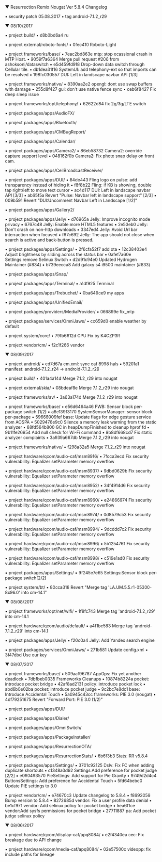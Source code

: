 
 ▼ Resurrection Remix Nougat Ver 5.8.4 Changelog

 ▪ security patch 05.08.2017
 ▪ tag android-7.1.2_r29

 ▼ 08/10/2017


 ▪ project build/
 ▪ d8b0bd6a4 ru

 ▪ project external/roboto-fonts/
 ▪ 0fec410 Roboto-Light

 ▪ project frameworks/base/
 ▪ 7eac2bd863e mtp: stop ocassional crash in MTP Host.
 ▪ 9059f7a6364 Merge pull request #206 from ashoksoni/dataswitch
 ▪ e5d459fd918 Drop-down data switch through Cellular tile.
 ▪ db1dea31f16 SystemUI: add telephony-ext so that imports can be resolved
 ▪ 198fc030557 DUI: Left in landscape navbar API [1/3]

 ▪ project frameworks/native/
 ▪ 8390aa2e2 opengl: dont use swap buffers with damage
 ▪ 255d8f427 gui: don't use native fence sync
 ▪ ceb6f8427 Fix deep sleep issue

 ▪ project frameworks/opt/telephony/
 ▪ 62622d84 fix 2g/3g/LTE switch

 ▪ project packages/apps/AudioFX/

 ▪ project packages/apps/Bluetooth/

 ▪ project packages/apps/CMBugReport/

 ▪ project packages/apps/Calendar/

 ▪ project packages/apps/Camera2/
 ▪ 86eb58732 Camera2: override capture support level
 ▪ 048162f0b Camera2: Fix photo snap delay on front cam.

 ▪ project packages/apps/CellBroadcastReceiver/

 ▪ project packages/apps/DUI/
 ▪ 84de443 Fling logo on pulse: add transparency instead of hiding it
 ▪ f8f8b22 Fling: if KB is showing, double tap right/left to move text cursor
 ▪ ac4d117 DUI: Left in landscape navbar API [3/3]
 ▪ ab65f5a Revert "Pulse: Navbar left in landscape support" [2/3]
 ▪ 009b591 Revert "DUI:Uncomment Navbar Left in Landscape [1/2]"

 ▪ project packages/apps/Gallery2/

 ▪ project packages/apps/Jelly/
 ▪ d76965a Jelly: Improve incognito mode privacy
 ▪ 6767c48 Jelly: Enable more HTML5 features
 ▪ 2e53eb0 Jelly: Don't crash on non-http downloads
 ▪ 3347ed4 Jelly: Avoid Url bar interraction when focused
 ▪ f67c692 Jelly: The app should not close when search is active and back-button is pressed.

 ▪ project packages/apps/Settings/
 ▪ 2f6cfa52f7 add ota
 ▪ 12c38403e4 Adjust brightness by sliding across the status bar
 ▪ 0afef7a60e Settings:remove Selinux Switch
 ▪ d2d91c94e0 Updated Hydrogen Maintainer (#834)
 ▪ b739eecca8 Add galaxy s4 i9500 maintainer (#833)

 ▪ project packages/apps/Snap/

 ▪ project packages/apps/Terminal/
 ▪ a1df925 Terminal

 ▪ project packages/apps/Trebuchet/
 ▪ 0ba649ce9 my apps

 ▪ project packages/apps/UnifiedEmail/

 ▪ project packages/providers/MediaProvider/
 ▪ 066899e fix_mtp

 ▪ project packages/services/OmniJaws/
 ▪ cc659d0 enable weather by default

 ▪ project system/core/
 ▪ 79fb6612d CPU Fix by K4CZP3R

 ▪ project vendor/cm/
 ▪ f2c1f266 vendor

 ▼ 08/09/2017


 ▪ project android/
 ▪ ed7d67a cm.xml: sync caf 8998 hals
 ▪ 59201a1 manifest: android-7.1.2_r24 -> android-7.1.2_r29

 ▪ project build/
 ▪ 401a4a14d Merge 7.1.2_r29 into nougat

 ▪ project external/skia/
 ▪ 08bdeaf8e Merge 7.1.2_r29 into nougat

 ▪ project frameworks/av/
 ▪ 3a63a174d Merge 7.1.2_r29 into nougat

 ▪ project frameworks/base/
 ▪ e56d6464a46 FWB: Sensor block per-package switch (1/2)
 ▪ a8e139f3170 SystemSensorManager: sensor block per-package
 ▪ 59666009fef base: Update flags for edge gesture service from AOSPA
 ▪ 5029476e9c0 Silence a memory leak warning from the static analyzer
 ▪ 88fd564b800 GC in heapDumpFinished to cleanup hprof fd
 ▪ 9b11fe26954 Add null check for Wi-Fi command
 ▪ 9b8df668cd7 Fix static analyzer complaints
 ▪ 3a939a667db Merge 7.1.2_r29 into nougat

 ▪ project frameworks/native/
 ▪ f298a32a5 Merge 7.1.2_r29 into nougat

 ▪ project hardware/qcom/audio-caf/msm8916/
 ▪ 7fcca3ecd Fix security vulnerability: Equalizer setParameter memory overflow

 ▪ project hardware/qcom/audio-caf/msm8937/
 ▪ 9dbd0629b Fix security vulnerability: Equalizer setParameter memory overflow

 ▪ project hardware/qcom/audio-caf/msm8952/
 ▪ 34f4914d6 Fix security vulnerability: Equalizer setParameter memory overflow

 ▪ project hardware/qcom/audio-caf/msm8960/
 ▪ e24866674 Fix security vulnerability: Equalizer setParameter memory overflow

 ▪ project hardware/qcom/audio-caf/msm8974/
 ▪ 0d8579c53 Fix security vulnerability: Equalizer setParameter memory overflow

 ▪ project hardware/qcom/audio-caf/msm8994/
 ▪ 9dcddd7c2 Fix security vulnerability: Equalizer setParameter memory overflow

 ▪ project hardware/qcom/audio-caf/msm8996/
 ▪ 5b1254761 Fix security vulnerability: Equalizer setParameter memory overflow

 ▪ project hardware/qcom/audio-caf/msm8998/
 ▪ c519e1ad0 Fix security vulnerability: Equalizer setParameter memory overflow

 ▪ project packages/apps/Settings/
 ▪ 9f245e7e65 Settings:Sensor block per-package switch[2/2]

 ▪ project system/bt/
 ▪ 80cca318 Revert "Merge tag 'LA.UM.5.5.r1-05300-8x96.0' into cm-14.1"

 ▼ 08/08/2017


 ▪ project frameworks/opt/net/wifi/
 ▪ 1f8fc743 Merge tag 'android-7.1.2_r29' into cm-14.1

 ▪ project hardware/qcom/audio/default/
 ▪ a4f1bc583 Merge tag 'android-7.1.2_r29' into cm-14.1

 ▪ project packages/apps/Jelly/
 ▪ f20c0a4 Jelly: Add Yandex search engine

 ▪ project packages/services/OmniJaws/
 ▪ 271b581 Update config.xml
 ▪ 3f47dbd Use our key

 ▼ 08/07/2017


 ▪ project frameworks/base/
 ▪ 509aaf96787 AppOps: Fix yet another deadlock
 ▪ 7dbfbeb0335 Frameworks Cleanups
 ▪ 10874b8224a pocket: introduce pocket bridge
 ▪ 42af8ad2131 policy: introduce pocket lock
 ▪ abd6b0e02ba pocket: introduce pocket judge
 ▪ 9c2bc7e8dc1 base: Introduce Accidental Touch
 ▪ 5a0945c43cc frameworks: PIE 3.0 (nougat)
 ▪ 4df79251675 Revert "Forward Port: PIE 3.0 (1/2)"

 ▪ project packages/apps/DUI/

 ▪ project packages/apps/Dialer/

 ▪ project packages/apps/OmniSwitch/

 ▪ project packages/apps/PackageInstaller/

 ▪ project packages/apps/ResurrectionOTA/

 ▪ project packages/apps/ResurrectionStats/
 ▪ 6b6f3b3 Stats: RR v5.8.4

 ▪ project packages/apps/Settings/
 ▪ 3701c92125 Dslv: Fix FC when adding duplicate shortcuts
 ▪ c1348a0d92 Settings:Add preference for pocket judge [2/2]
 ▪ e090493570 PieSettings: Add support for Pie Gravity
 ▪ 9749d2d4c4 ButtonsSettings: Add preference for Accidental Touch
 ▪ 5fd64bebc0 Update PIE settings to 3.0

 ▪ project vendor/cm/
 ▪ e74670c3 Update changelog to 5.8.4
 ▪ f8692056 Bump version to 5.8.4
 ▪ 8272685d vendor: Fix a user profile data denial
 ▪ be1cf971 vendor: Add selinux policy for pocket bridge
 ▪ 5ea6f1ce vendor:Add sysfs permissions for pocket bridge
 ▪ 27711887 pa: Add pocket judge selinux policy

 ▼ 08/06/2017


 ▪ project hardware/qcom/display-caf/apq8084/
 ▪ e2f4340ea cec: Fix breakage due to API change

 ▪ project hardware/qcom/media-caf/apq8084/
 ▪ 02e57500c videopp: fix include paths for lineage


